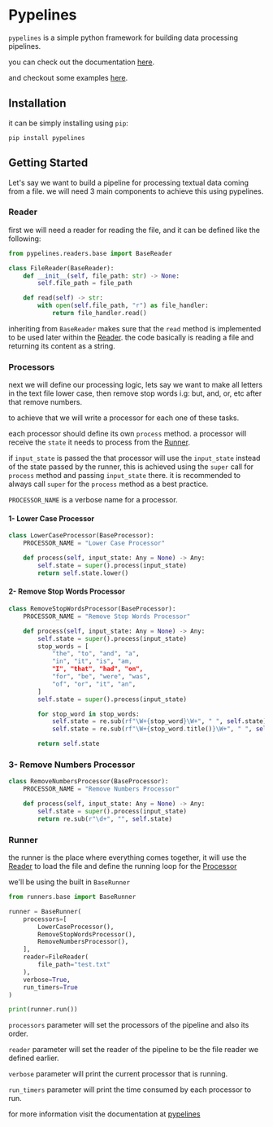 # Pypelines

`pypelines` is a simple python framework for building data processing pipelines.

you can check out the documentation [here](https://pypelines.readthedocs.io/en/latest/).

and checkout some examples [here](https://github.com/allonios/pypelines/tree/master/examples).

## Installation
it can be simply installing using `pip`:

```shell
pip install pypelines
```

## Getting Started

Let's say we want to build a pipeline for processing textual data coming from a file.
we will need 3 main components to achieve this using pypelines.

### Reader
first we will need a reader for reading the file, and it can be defined like the following:

```python
from pypelines.readers.base import BaseReader

class FileReader(BaseReader):
    def __init__(self, file_path: str) -> None:
        self.file_path = file_path

    def read(self) -> str:
        with open(self.file_path, "r") as file_handler:
            return file_handler.read()
```

inheriting from `BaseReader` makes sure that the `read` method is implemented to be used later within the [Reader](#reader).
the code basically is reading a file and returning its content as a string.

### Processors
next we will define our processing logic, lets say we want to make all letters in the text file lower case, then remove
stop words i.g: but, and, or, etc after that remove numbers.

to achieve that we will write a processor for each one of these tasks.

each processor should define its own `process` method. a processor will receive the `state` it needs to process from the [Runner](#runner).

if `input_state` is passed the that processor will use the `input_state` instead of the state passed by the runner,
this is achieved using the `super` call for `process` method and passing `input_state` there.
it is recommended to always call `super` for the `process` method as a best practice.

`PROCESSOR_NAME` is a verbose name for a processor.

#### 1- Lower Case Processor
```python
class LowerCaseProcessor(BaseProcessor):
    PROCESSOR_NAME = "Lower Case Processor"

    def process(self, input_state: Any = None) -> Any:
        self.state = super().process(input_state)
        return self.state.lower()
```

#### 2- Remove Stop Words Processor
```python
class RemoveStopWordsProcessor(BaseProcessor):
    PROCESSOR_NAME = "Remove Stop Words Processor"

    def process(self, input_state: Any = None) -> Any:
        self.state = super().process(input_state)
        stop_words = [
            "the", "to", "and", "a",
            "in", "it", "is", "am,
            "I", "that", "had", "on",
            "for", "be", "were", "was",
            "of", "or", "it", "an",
        ]
        self.state = super().process(input_state)

        for stop_word in stop_words:
            self.state = re.sub(rf"\W+{stop_word}\W+", " ", self.state)
            self.state = re.sub(rf"\W+{stop_word.title()}\W+", " ", self.state)

        return self.state
```

### 3- Remove Numbers Processor

```python
class RemoveNumbersProcessor(BaseProcessor):
    PROCESSOR_NAME = "Remove Numbers Processor"

    def process(self, input_state: Any = None) -> Any:
        self.state = super().process(input_state)
        return re.sub(r"\d+", "", self.state)
```

### Runner

the runner is the place where everything comes together, it will use the [Reader](#reader) to load the file
and define the running loop for the [Processor](#processors)

we'll be using the built in `BaseRunner`

```python
from runners.base import BaseRunner

runner = BaseRunner(
    processors=[
        LowerCaseProcessor(),
        RemoveStopWordsProcessor(),
        RemoveNumbersProcessor(),
    ],
    reader=FileReader(
        file_path="test.txt"
    ),
    verbose=True,
    run_timers=True
)

print(runner.run())
```


`processors` parameter will set the processors of the pipeline and also its order.

`reader` parameter will set the reader of the pipeline to be the file reader we defined earlier.

`verbose` parameter will print the current processor that is running.

`run_timers` parameter will print the time consumed by each processor to run.

for more information visit the documentation at [pypelines](https://pypelines.readthedocs.io/en/latest/)

